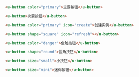 ``` html
<u-button color="primary">主要按钮</u-button>
```

``` html
<u-button>次要按钮</u-button>
```

``` html
<u-button color="primary" icon="create">创建实例</u-button>
```

``` html
<u-button shape="square" icon="refresh"></u-button>
```

``` html
<u-button color="danger">危险按钮</u-button>
```

``` html
<u-button shape="round">圆角按钮</u-button>
```

``` html
<u-button size="small">小按钮</u-button>
```

``` html
<u-button size="mini">迷你按钮</u-button>
```
